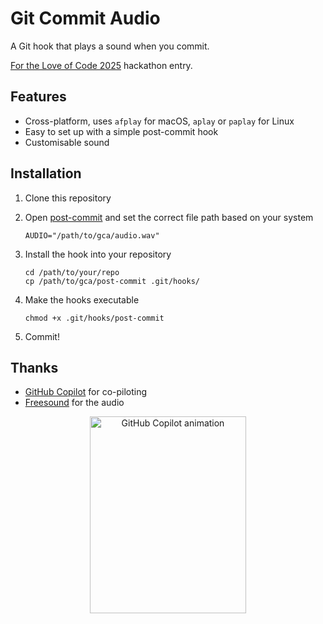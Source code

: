 # Git Commit Audio

A Git hook that plays a sound when you commit.

[For the Love of Code 2025](https://github.blog/open-source/for-the-love-of-code-2025) hackathon entry.

## Features
- Cross-platform, uses `afplay` for macOS, `aplay` or `paplay` for Linux
- Easy to set up with a simple post-commit hook
- Customisable sound

## Installation

1. Clone this repository

2. Open [post-commit](./post-commit) and set the correct file path based on your system

   ```shell
   AUDIO="/path/to/gca/audio.wav"
   ```

3. Install the hook into your repository

   ```shell
   cd /path/to/your/repo
   cp /path/to/gca/post-commit .git/hooks/
   ```

4. Make the hooks executable

   ```shell
   chmod +x .git/hooks/post-commit
   ```

5. Commit!

## Thanks

- [GitHub Copilot](https://github.com/copilot) for co-piloting
- [Freesound](https://freesound.org/people/deleted_user_2104797/sounds/324894) for the audio

<div align="center">
<img src="https://github.blog/wp-content/uploads/2025/05/leereilly-copilot.gif?resize=250%2C315" alt="GitHub Copilot animation" width="250" height="315">
</div>
